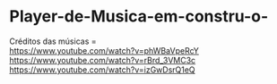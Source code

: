 # Player-de-Musica-em-constru-o-
Créditos das músicas = 
\
https://www.youtube.com/watch?v=phWBaVpeRcY
\
https://www.youtube.com/watch?v=rBrd_3VMC3c
\
https://www.youtube.com/watch?v=izGwDsrQ1eQ
